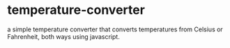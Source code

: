 # temperature-converter
a simple temperature converter that converts temperatures from Celsius or Fahrenheit, both ways using javascript.
